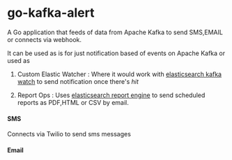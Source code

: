 # go-kafka-alert
A Go application that feeds of data from Apache Kafka to send SMS,EMAIL or connects via webhook.

It can  be used as is for just notification based of events on Apache Kafka or used as

1. Custom Elastic Watcher : Where it would work with [elasticsearch kafka watch](https://github.com/malike/elasticsearch-kafka-watch) to send notification once there's _hit_

2. Report Ops : Uses [elasticsearch report engine](https://github.com/malike/elasticsearch-report-engine) to send scheduled reports as PDF,HTML or CSV by email.



#### SMS

Connects via Twilio to send sms messages


#### Email

